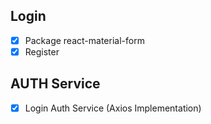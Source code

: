 ## Login
* [X] Package react-material-form 
* [X] Register

## AUTH Service
* [X] Login Auth Service (Axios Implementation)